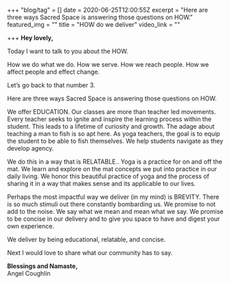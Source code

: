 +++
"blog/tag" = []
date = 2020-06-25T12:00:55Z
excerpt = "Here are three ways Sacred Space is answering those questions on HOW."
featured_img = ""
title = "HOW do we deliver"
video_link = ""

+++
**Hey lovely,**

Today I want to talk to you about the HOW.

How we do what we do. How we serve. How we reach people. How we affect people and effect change.

Let’s go back to that number 3.

Here are three ways Sacred Space is answering those questions on HOW.

We offer EDUCATION. Our classes are more than teacher led movements. Every teacher seeks to ignite and inspire the learning process within the student. This leads to a lifetime of curiosity and growth. The adage about teaching a man to fish is so apt here. As yoga teachers, the goal is to equip the student to be able to fish themselves. We help students navigate as they develop agency.

We do this in a way that is RELATABLE.. Yoga is a practice for on and off the mat. We learn and explore on the mat concepts we put into practice in our daily living. We honor this beautiful practice of yoga and the process of sharing it in a way that makes sense and its applicable to our lives.

Perhaps the most impactful way we deliver (in my mind) is BREVITY. There is so much stimuli out there constantly bombarding us. We promise to not add to the noise. We say what we mean and mean what we say. We promise to be concise in our delivery  and to give you space to have and digest your own experience.

We deliver by being educational, relatable, and concise.

Next I would love to share what our community has to say.

**Blessings and Namaste,**  
Angel Coughlin